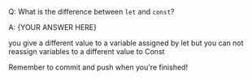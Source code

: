Q: What is the difference between `let` and `const`?

A: {YOUR ANSWER HERE}

you give a different value to a variable assigned by let but you can not reassign variables to a different value to Const

Remember to commit and push when you're finished!